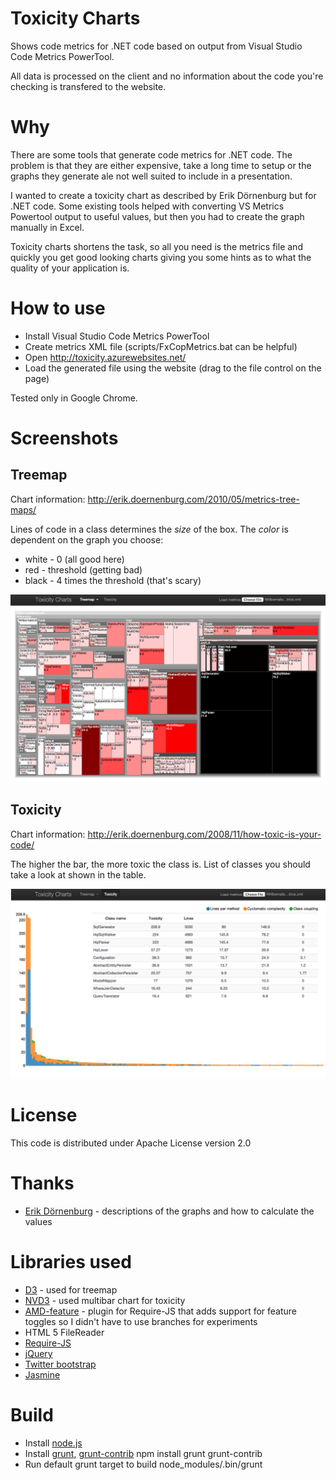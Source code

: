 Toxicity Charts
===============

Shows code metrics for .NET code based on output from Visual Studio Code Metrics PowerTool.

All data is processed on the client and no information about the code you're checking is transfered to the website.

Why
===

There are some tools that generate code metrics for .NET code.
The problem is that they are either expensive, take a long time to setup or the graphs they generate ale not well suited to include in a presentation.

I wanted to create a toxicity chart as described by Erik Dörnenburg but for .NET code. Some existing tools helped with converting VS Metrics Powertool output to useful values, but then you had to create the graph manually in Excel.

Toxicity charts shortens the task, so all you need is the metrics file and quickly you get good looking charts giving you some hints as to what the quality of your application is.

How to use
==========

* Install Visual Studio Code Metrics PowerTool
* Create metrics XML file (scripts/FxCopMetrics.bat can be helpful)
* Open http://toxicity.azurewebsites.net/
* Load the generated file using the website (drag to the file control on the page)

Tested only in Google Chrome.

Screenshots
===========

Treemap
-------

Chart information: http://erik.doernenburg.com/2010/05/metrics-tree-maps/

Lines of code in a class determines the _size_ of the box.
The _color_ is dependent on the graph you choose:
* white - 0 (all good here)
* red - threshold (getting bad)
* black - 4 times the threshold (that's scary)

<img src="https://github.com/AdamNowotny/toxicity-charts/raw/master/docs/treemap.png" alt="Treemap chart screenshot">

Toxicity
--------

Chart information: http://erik.doernenburg.com/2008/11/how-toxic-is-your-code/

The higher the bar, the more toxic the class is. List of classes you should take a look at shown in the table.

<img src="https://github.com/AdamNowotny/toxicity-charts/raw/master/docs/toxicity.png" alt="Toxicity chart screenshot">

License
=======

This code is distributed under Apache License version 2.0

Thanks
======

* [Erik Dörnenburg](http://erik.doernenburg.com/) - descriptions of the graphs and how to calculate the values

Libraries used
==============

* [D3](http://d3js.org/) - used for treemap
* [NVD3](http://nvd3.com/) - used multibar chart for toxicity
* [AMD-feature](https://github.com/jensarps/AMD-feature) - plugin for Require-JS that adds support for feature toggles so I didn't have to use branches for experiments
* HTML 5 FileReader
* [Require-JS](http://requirejs.org/)
* [jQuery](http://jquery.com/)
* [Twitter bootstrap](http://twitter.github.com/bootstrap/)
* [Jasmine](http://pivotal.github.com/jasmine/)

Build
=====
* Install [node.js](http://nodejs.org/)
* Install [grunt](https://github.com/cowboy/grunt), [grunt-contrib](https://github.com/gruntjs/grunt-contrib)
	npm install grunt grunt-contrib
* Run default grunt target to build
	node_modules/.bin/grunt